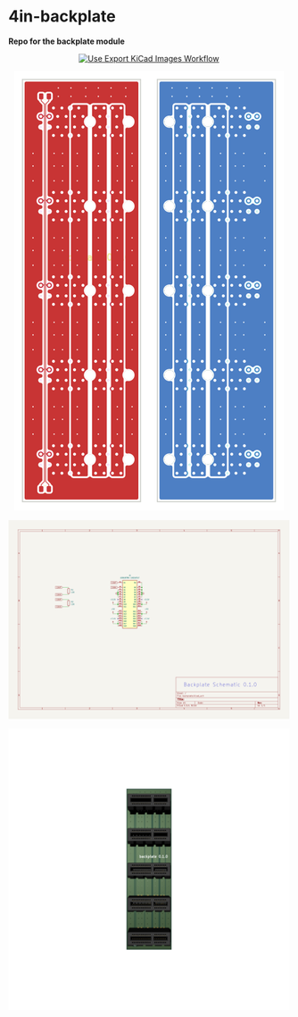 # 4in-backplate

**Repo for the backplate module**

<div align="center">
  
[![Use Export KiCad Images Workflow](https://github.com/sonicavionics/4in-backplate/actions/workflows/use-export-kicad.yml/badge.svg)](https://github.com/sonicavionics/4in-backplate/actions/workflows/use-export-kicad.yml)

![alt text](images/pcbf.svg)![alt text](images/pcbb.svg)  


![alt text](images/sch.svg)  

![alt text](images/board.png)  

</div>

